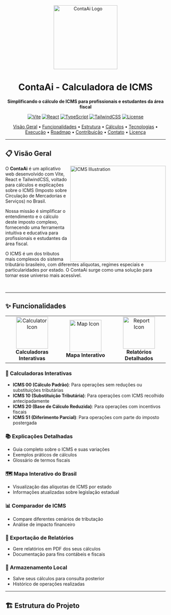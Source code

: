 <div align="center">
  <img src="https://placeholder.svg?height=200&width=200" alt="ContaAi Logo" width="200" height="200">
  <h1>ContaAi - Calculadora de ICMS</h1>
  <p><strong>Simplificando o cálculo de ICMS para profissionais e estudantes da área fiscal</strong></p>
  
  [![Vite](https://img.shields.io/badge/Vite-646CFF?style=flat-square&logo=vite&logoColor=white)](https://vitejs.dev/)
  [![React](https://img.shields.io/badge/React-61DAFB?style=flat-square&logo=react&logoColor=black)](https://reactjs.org/)
  [![TypeScript](https://img.shields.io/badge/TypeScript-3178C6?style=flat-square&logo=typescript&logoColor=white)](https://www.typescriptlang.org/)
  [![TailwindCSS](https://img.shields.io/badge/TailwindCSS-06B6D4?style=flat-square&logo=tailwindcss&logoColor=white)](https://tailwindcss.com/)
  [![License](https://img.shields.io/badge/License-MIT-green.svg?style=flat-square)](LICENSE)
</div>

<p align="center">
  <a href="#-visão-geral">Visão Geral</a> •
  <a href="#-funcionalidades">Funcionalidades</a> •
  <a href="#-estrutura-do-projeto">Estrutura</a> •
  <a href="#-cálculos-de-icms">Cálculos</a> •
  <a href="#-tecnologias-utilizadas">Tecnologias</a> •
  <a href="#-como-executar">Execução</a> •
  <a href="#-roadmap">Roadmap</a> •
  <a href="#-contribuição">Contribuição</a> •
  <a href="#-contato">Contato</a> •
  <a href="#-licença">Licença</a>
</p>

---

## 📋 Visão Geral

<img align="right" width="300" src="https://placeholder.svg?height=200&width=300" alt="ICMS Illustration">

O **ContaAi** é um aplicativo web desenvolvido com Vite, React e TailwindCSS, voltado para cálculos e explicações sobre o ICMS (Imposto sobre Circulação de Mercadorias e Serviços) no Brasil. 

Nossa missão é simplificar o entendimento e o cálculo deste imposto complexo, fornecendo uma ferramenta intuitiva e educativa para profissionais e estudantes da área fiscal.

O ICMS é um dos tributos mais complexos do sistema tributário brasileiro, com diferentes alíquotas, regimes especiais e particularidades por estado. O ContaAi surge como uma solução para tornar esse universo mais acessível.

<br clear="right"/>

---

## ✨ Funcionalidades

<div align="center">
  <table>
    <tr>
      <td align="center" width="33%">
        <img width="100" src="https://placeholder.svg?height=100&width=100" alt="Calculator Icon"><br>
        <b>Calculadoras Interativas</b>
      </td>
      <td align="center" width="33%">
        <img width="100" src="https://placeholder.svg?height=100&width=100" alt="Map Icon"><br>
        <b>Mapa Interativo</b>
      </td>
      <td align="center" width="33%">
        <img width="100" src="https://placeholder.svg?height=100&width=100" alt="Report Icon"><br>
        <b>Relatórios Detalhados</b>
      </td>
    </tr>
  </table>
</div>

### 🧮 Calculadoras Interativas
- **ICMS 00 (Cálculo Padrão)**: Para operações sem reduções ou substituições tributárias
- **ICMS 10 (Substituição Tributária)**: Para operações com ICMS recolhido antecipadamente
- **ICMS 20 (Base de Cálculo Reduzida)**: Para operações com incentivos fiscais
- **ICMS 51 (Diferimento Parcial)**: Para operações com parte do imposto postergada

### 📚 Explicações Detalhadas
- Guia completo sobre o ICMS e suas variações
- Exemplos práticos de cálculos
- Glossário de termos fiscais

### 🗺️ Mapa Interativo do Brasil
- Visualização das alíquotas de ICMS por estado
- Informações atualizadas sobre legislação estadual

### 📊 Comparador de ICMS
- Compare diferentes cenários de tributação
- Análise de impacto financeiro

### 📄 Exportação de Relatórios
- Gere relatórios em PDF dos seus cálculos
- Documentação para fins contábeis e fiscais

### 💾 Armazenamento Local
- Salve seus cálculos para consulta posterior
- Histórico de operações realizadas

---

## 🏗️ Estrutura do Projeto
